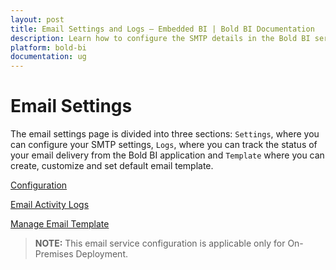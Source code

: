 ```yaml
---
layout: post
title: Email Settings and Logs – Embedded BI | Bold BI Documentation
description: Learn how to configure the SMTP details in the Bold BI server to send emails for account activation, scheduled dashboards, and view the email activity logs details.
platform: bold-bi
documentation: ug
---
```


# Email Settings

The email settings page is divided into three sections: `Settings`, where you can configure your SMTP settings, `Logs`, where you can track the status of your email delivery from the Bold BI application and `Template` where you can create, customize and set default email template.

[Configuration](/site-administration/email-settings/configuration/)

[Email Activity Logs](/site-administration/email-settings/email-activity-logs/)

[Manage Email Template](/site-administration/email-settings/email-template/)

> **NOTE:** This email service configuration is applicable only for On-Premises Deployment.